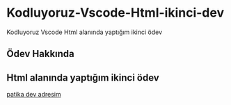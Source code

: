 # Kodluyoruz-Vscode-Html-ikinci-dev
Kodluyoruz Vscode Html alanında yaptığım ikinci ödev
## Ödev Hakkında
Html alanında yaptığım ikinci ödev
---
[patika dev adresim](https://app.patika.dev/sehergurel/)
